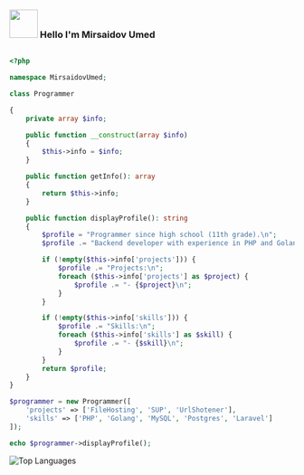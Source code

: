 ### <img src="https://media3.giphy.com/media/v1.Y2lkPTc5MGI3NjExZXZidGxtczZvZXF6YTVrOWxoZ3JtbWJzbGQ1Zmo0eGs3NDc2ZjhmeSZlcD12MV9pbnRlcm5hbF9naWZfYnlfaWQmY3Q9Zw/QAsHga1AB6dIGUsui6/giphy.webp" width="50"> Hello I'm Mirsaidov Umed 
```php

<?php

namespace MirsaidovUmed;

class Programmer

{
    private array $info;

    public function __construct(array $info)
    {
        $this->info = $info;
    }

    public function getInfo(): array
    {
        return $this->info;
    }

    public function displayProfile(): string
    {
        $profile = "Programmer since high school (11th grade).\n";
        $profile .= "Backend developer with experience in PHP and Golang.\n";

        if (!empty($this->info['projects'])) {
            $profile .= "Projects:\n";
            foreach ($this->info['projects'] as $project) {
                $profile .= "- {$project}\n";
            }
        }

        if (!empty($this->info['skills'])) {
            $profile .= "Skills:\n";
            foreach ($this->info['skills'] as $skill) {
                $profile .= "- {$skill}\n";
            }
        }
        return $profile;
    }
}

$programmer = new Programmer([
    'projects' => ['FileHosting', 'SUP', 'UrlShotener'],
    'skills' => ['PHP', 'Golang', 'MySQL', 'Postgres', 'Laravel']
]);

echo $programmer->displayProfile();
```

![Top Languages](https://github-readme-stats.vercel.app/api/top-langs?username=MirsaidovUmed&hide=html&show_icons=true&locale=en&theme=tokyonight)